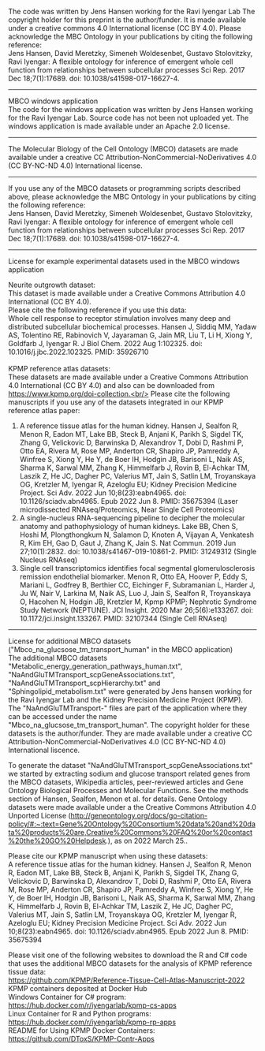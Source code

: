 The code was written by Jens Hansen working for the Ravi Iyengar Lab
The copyright holder for this preprint is the author/funder. It is made available under a creative commons 4.0 International license (CC BY 4.0).
Please acknowledge the MBC Ontology in your publications by citing the following reference:<br/>
Jens Hansen, David Meretzky, Simeneh Woldesenbet, Gustavo Stolovitzky, Ravi Iyengar: 
A flexible ontology for inference of emergent whole cell function from relationships between subcellular processes
Sci Rep. 2017 Dec 18;7(1):17689. doi: 10.1038/s41598-017-16627-4.
___________________________________________________________________________________________________________
MBCO windows application<br/>
The code for the windows application was written by Jens Hansen working for the Ravi Iyengar Lab. Source code has not been not uploaded yet. The windows application is made available under an Apache 2.0 license.
___________________________________________________________________________________________________________
The Molecular Biology of the Cell Ontology (MBCO) datasets are made available under a creative CC Attribution-NonCommercial-NoDerivatives 4.0 (CC BY-NC-ND 4.0) International license.
___________________________________________________________________________________________________________
If you use any of the MBCO datasets or programming scripts described above, please acknowledge the MBC Ontology in your publications by citing the following reference:<br/>
Jens Hansen, David Meretzky, Simeneh Woldesenbet, Gustavo Stolovitzky, Ravi Iyengar: A flexible ontology for inference of emergent whole cell function from relationships between subcellular processes Sci Rep. 2017 Dec 18;7(1):17689. doi: 10.1038/s41598-017-16627-4.
___________________________________________________________________________________________________________
License for example experimental datasets used in the MBCO windows application

Neurite outgrowth dataset:<br/>
This dataset is made available under a Creative Commons Attribution 4.0 International (CC BY 4.0).<br>
Please cite the following reference if you use this data:<br>
Whole cell response to receptor stimulation involves many deep and distributed subcellular biochemical processes. Hansen J, Siddiq MM, Yadaw AS, Tolentino RE, Rabinovich V, Jayaraman G, Jain MR, Liu T, Li H, Xiong Y, Goldfarb J, Iyengar R. J Biol Chem. 2022 Aug 1:102325. doi: 10.1016/j.jbc.2022.102325. PMID: 35926710<br>
<br>
KPMP reference atlas datasets:<br/>
These datasets are made available under a Creative Commons Attribution 4.0 International (CC BY 4.0) and also can be downloaded from https://www.kpmp.org/doi-collection.<br/>
Please cite the following manuscripts if you use any of the datasets integrated in our KPMP reference atlas paper:<br/>
1) A reference tissue atlas for the human kidney. Hansen J, Sealfon R, Menon R, Eadon MT, Lake BB, Steck B, Anjani K, Parikh S, Sigdel TK, Zhang G, Velickovic D, Barwinska D, Alexandrov T, Dobi D, Rashmi P, Otto EA, Rivera M, Rose MP, Anderton CR, Shapiro JP, Pamreddy A, Winfree S, Xiong Y, He Y, de Boer IH, Hodgin JB, Barisoni L, Naik AS, Sharma K, Sarwal MM, Zhang K, Himmelfarb J, Rovin B, El-Achkar TM, Laszik Z, He JC, Dagher PC, Valerius MT, Jain S, Satlin LM, Troyanskaya OG, Kretzler M, Iyengar R, Azeloglu EU; Kidney Precision Medicine Project. Sci Adv. 2022 Jun 10;8(23):eabn4965. doi: 10.1126/sciadv.abn4965. Epub 2022 Jun 8. PMID: 35675394  (Laser microdissected RNAseq/Proteomics, Near Single Cell Proteomics)<br/>
2) A single-nucleus RNA-sequencing pipeline to decipher the molecular anatomy and pathophysiology of human kidneys. Lake BB, Chen S, Hoshi M, Plongthongkum N, Salamon D, Knoten A, Vijayan A, Venkatesh R, Kim EH, Gao D, Gaut J, Zhang K, Jain S. Nat Commun. 2019 Jun 27;10(1):2832. doi: 10.1038/s41467-019-10861-2. PMID: 31249312 (Single Nucleus RNAseq)<br/>
3) Single cell transcriptomics identifies focal segmental glomerulosclerosis remission endothelial biomarker. Menon R, Otto EA, Hoover P, Eddy S, Mariani L, Godfrey B, Berthier CC, Eichinger F, Subramanian L, Harder J, Ju W, Nair V, Larkina M, Naik AS, Luo J, Jain S, Sealfon R, Troyanskaya O, Hacohen N, Hodgin JB, Kretzler M, Kpmp KPMP; Nephrotic Syndrome Study Network (NEPTUNE). JCI Insight. 2020 Mar 26;5(6):e133267. doi: 10.1172/jci.insight.133267. PMID: 32107344 (Single Cell RNAseq)<br/>

___________________________________________________________________________________________________________

License for additional MBCO datasets ("Mbco_na_glucsose_tm_transport_human" in the MBCO application)<br/>
The additional MBCO datasets "Metabolic_energy_generation_pathways_human.txt", "NaAndGluTMTransport_scpGeneAssociations.txt", "NaAndGluTMTransport_scpHierarchy.txt" and "Sphingolipid_metabolism.txt" were generated by Jens hansen working for the Ravi Iyengar Lab and the Kidney Precision Medicine Project (KPMP). The "NaAndGluTMTransport-" files are part of the application where they can be accessed under the name "Mbco_na_glucsose_tm_transport_human".
The copyright holder for these datasets is the author/funder.
They are made available under a creative CC Attribution-NonCommercial-NoDerivatives 4.0 (CC BY-NC-ND 4.0) International liscence.

To generate the dataset "NaAndGluTMTransport_scpGeneAssociations.txt" we started by extracting sodium and glucose transport related genes from the MBCO datasets, Wikipedia articles, peer-reviewed articles and Gene Ontology Biological Processes and Molecular Functions. See the methods section of Hansen, Sealfon, Menon et al. for details. Gene Ontology datasets were made available under a the Creative Commons Attribution 4.0 Unported License (http://geneontology.org/docs/go-citation-policy/#:~:text=Gene%20Ontology%20Consortium%20data%20and%20data%20products%20are,Creative%20Commons%20FAQ%20or%20contact%20the%20GO%20Helpdesk.), as on 2022 March 25..

Please cite our KPMP manuscript when using these datasets:<br/>
A reference tissue atlas for the human kidney. Hansen J, Sealfon R, Menon R, Eadon MT, Lake BB, Steck B, Anjani K, Parikh S, Sigdel TK, Zhang G, Velickovic D, Barwinska D, Alexandrov T, Dobi D, Rashmi P, Otto EA, Rivera M, Rose MP, Anderton CR, Shapiro JP, Pamreddy A, Winfree S, Xiong Y, He Y, de Boer IH, Hodgin JB, Barisoni L, Naik AS, Sharma K, Sarwal MM, Zhang K, Himmelfarb J, Rovin B, El-Achkar TM, Laszik Z, He JC, Dagher PC, Valerius MT, Jain S, Satlin LM, Troyanskaya OG, Kretzler M, Iyengar R, Azeloglu EU; Kidney Precision Medicine Project. Sci Adv. 2022 Jun 10;8(23):eabn4965. doi: 10.1126/sciadv.abn4965. Epub 2022 Jun 8. PMID: 35675394<br/>

Please visit one of the following websites to download the R and C# code that uses the additional MBCO datasets for the analysis of KPMP reference tissue data:<br/> 
https://github.com/KPMP/Reference-Tissue-Cell-Atlas-Manuscript-2022<br/>
KPMP containers deposited at Docker Hub<br/>
Windows Container for C# program: https://hub.docker.com/r/iyengarlab/kpmp-cs-apps<br/>
Linux Container for R and Python programs: https://hub.docker.com/r/iyengarlab/kpmp-rp-apps<br/>
README for Using KPMP Docker Containers: https://github.com/DToxS/KPMP-Contr-Apps<br/>
